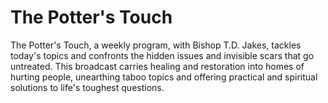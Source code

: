 The Potter's Touch
===============

The Potter's Touch, a weekly program, with Bishop T.D. Jakes, tackles today's topics and confronts the hidden issues and invisible scars that go untreated. This broadcast carries healing and restoration into homes of hurting people, unearthing taboo topics and offering practical and spiritual solutions to life's toughest questions.
